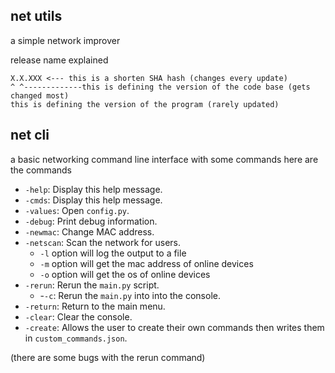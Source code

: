 ## net utils

a simple network improver


release name explained


```
X.X.XXX <--- this is a shorten SHA hash (changes every update)
^ ^-------------this is defining the version of the code base (gets changed most)
this is defining the version of the program (rarely updated)
```
## net cli

a basic networking command line interface with some commands here are the commands

- `-help`: Display this help message.
- `-cmds`: Display this help message.
- `-values`: Open `config.py`.
- `-debug`: Print debug information.
- `-newmac`: Change MAC address.
- `-netscan`: Scan the network for users.
  - `-l` option will log the output to a file
  - `-m` option will get the mac address of online devices
  - `-o` option will get the os of online devices
- `-rerun`: Rerun the `main.py` script.
  - -`-c`: Rerun the `main.py` into into the console.
- `-return`: Return to the main menu.
- `-clear`: Clear the console.
- `-create`: Allows the user to create their own commands then writes them in `custom_commands.json`.

(there are some bugs with the rerun command)